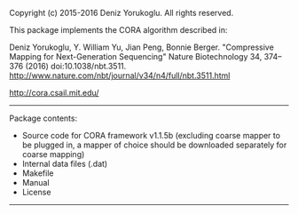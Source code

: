 Copyright (c) 2015-2016 Deniz Yorukoglu. All rights reserved.

This package implements the CORA algorithm described in:

Deniz Yorukoglu, Y. William Yu, Jian Peng, Bonnie Berger. 
"Compressive Mapping for Next-Generation Sequencing" 
Nature Biotechnology 34, 374–376 (2016) doi:10.1038/nbt.3511.
http://www.nature.com/nbt/journal/v34/n4/full/nbt.3511.html

http://cora.csail.mit.edu/

-----------------------------

Package contents:

*	Source code for CORA framework v1.1.5b (excluding coarse mapper to be plugged in, a mapper of choice should be downloaded separately for coarse mapping)
*	Internal data files (.dat)
*	Makefile
*	Manual
*	License

-----------------------------

	



